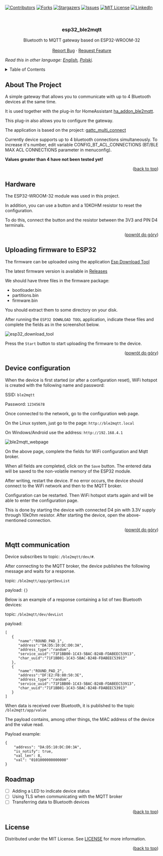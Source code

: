 <div id="top"></div>

[![Contributors][contributors-shield]][contributors-url]
[![Forks][forks-shield]][forks-url]
[![Stargazers][stars-shield]][stars-url]
[![Issues][issues-shield]][issues-url]
[![MIT License][license-shield]][license-url]
[![LinkedIn][linkedin-shield]][linkedin-url]



<br />
<div align="center">

<h3 align="center">esp32_ble2mqtt</h3>

  <p align="center">
    Bluetooth to MQTT gateway based on ESP32-WROOM-32
    <br />
    <br />
    <a href="https://github.com/blizniukp/esp32_ble2mqtt/issues">Report Bug</a>
    ·
    <a href="https://github.com/blizniukp/esp32_ble2mqtt/issues">Request Feature</a>
  </p>
</div>


*Read this in other language: [English](README.md), [Polski](README.pl.md).*


<details>
  <summary>Table of Contents</summary>
  <ol>
    <li><a href="#about-the-project">About The Project</a></li>
    <li><a href="#hardware">Hardware</a></li>
    <li><a href="#uploading-firmware-to-esp32">Uploading firmware to ESP32</a></li>
    <li><a href="#device-configuration">Device configuration</a></li>
    <li><a href="#mqtt-communication">Mqtt communication</a></li>
    <li><a href="#roadmap">Roadmap</a></li>
    <li><a href="#license">License</a></li>
  </ol>
</details>



<!-- ABOUT THE PROJECT -->
## About The Project


A simple gateway that allows you to communicate with up to 4 Bluetooth devices at the same time. 

It is used together with the plug-in for HomeAssistant [ha_addon_ble2mqtt](https://github.com/blizniukp/ha_addon_ble2mqtt).

This plug-in also allows you to configure the gateway.


The application is based on the project: [gattc_multi_connect](https://github.com/espressif/esp-idf/tree/22c82a4e28ec331a3f46e0a8f757f6b535f83cc4/examples/bluetooth/bluedroid/ble/gattc_multi_connect)


Currently device supports up to 4 bluetooth connections simultaneously. To increase it's number, edit variable CONFIG_BT_ACL_CONNECTIONS (BT/BLE MAX ACL CONNECTIONS parameter in menuconfig). 

**Values greater than 4 have not been tested yet!**

<p align="right">(<a href="#top">back to top</a>)</p>


## Hardware

The ESP32-WROOM-32 module was used in this project.


In addition, you can use a button and a 10KOHM resistor to reset the configuration.

To do this, connect the button and the resistor between the 3V3 and PIN D4 terminals.

<p align="right">(<a href="#top">powrót do góry</a>)</p>


## Uploading firmware to ESP32

The firmware can be uploaded using the application [Esp Download Tool](https://www.espressif.com/en/support/download/other-tools)


The latest firmware version is available in [Releases](https://github.com/blizniukp/esp32_ble2mqtt/releases)



We should have three files in the firmware package:
- bootloader.bin
- partitions.bin
- firmware.bin

You should extract them to some directory on your disk.

After running the `ESP32 DOWNLOAD TOOL` application, indicate these files and complete the fields as in the screenshot below.

![esp32_download_tool](/img/esp32_download_tool.png)

Press the `Start` button to start uploading the firmware to the device.

<p align="right">(<a href="#top">powrót do góry</a>)</p>


## Device configuration

When the device is first started (or after a configuration reset), WiFi hotspot is created with the following name and password:

SSID: `ble2mqtt`

Password: `12345678`


Once connected to the network, go to the configuration web page.


On the Linux system, just go to the page: `http://ble2mqtt.local`

On Windows/Android use the address: `http://192.168.4.1`


![ble2mqtt_webpage](/img/ble2mqtt_webpage.png)

On the above page, complete the fields for WiFi configuration and Mqtt broker.

When all fields are completed, click on the `Save` button. The entered data will be saved to the non-volatile memory of the ESP32 module.

After writing, restart the device. If no error occurs, the device should connect to the WiFi network and then to the MQTT broker.


Configuration can be restarted. Then WiFi hotspot starts again and will be able to enter the configuration page.

This is done by starting the device with connected D4 pin with 3.3V supply through 10kOhm resistor. After starting the device, open the above-mentioned connection.

<p align="right">(<a href="#top">powrót do góry</a>)</p>


## Mqtt communication

Device subscribes to topic: `/ble2mqtt/dev/#`.

After connecting to the MQTT broker, the device publishes the following message and waits for a response.

topic: `/ble2mqtt/app/getDevList`

payload: `{}`


Below is an example of a response containing a list of two Bluetooth devices:

topic: `/ble2mqtt/dev/devList`

payload:

    [
       {
          "name":"ROUND_PAD_1",
          "address":"DA:D5:10:DC:D0:3A",
          "address_type":"random",
          "service_uuid":"71F1BB00-1C43-5BAC-B24B-FDABEEC53913",
          "char_uuid":"71F1BB01-1C43-5BAC-B24B-FDABEEC53913"
       },
       {
          "name":"ROUND_PAD_2",
          "address":"DF:E2:FB:80:50:3E",
          "address_type":"random",
          "service_uuid":"71F1BB00-1C43-5BAC-B24B-FDABEEC53913",
          "char_uuid":"71F1BB01-1C43-5BAC-B24B-FDABEEC53913"
       }
    ]


When data is received over Bluetooth, it is published to the topic `/ble2mqtt/app/value`

The payload contains, among other things, the MAC address of the device and the value read.


Payload example:

    {
        "address": "DA:D5:10:DC:D0:3A", 
        "is_notify": true, 
        "val_len": 8, 
        "val": "0101000000000000"
    }


## Roadmap

- [ ] Adding a LED to indicate device status
- [ ] Using TLS when communicating with the MQTT broker
- [ ] Transferring data to Bluetooth devices

<p align="right">(<a href="#top">back to top</a>)</p>


## License

Distributed under the MIT License. See [LICENSE](LICENSE) for more information.

<p align="right">(<a href="#top">back to top</a>)</p>


<!-- MARKDOWN LINKS & IMAGES -->
<!-- https://www.markdownguide.org/basic-syntax/#reference-style-links -->
[contributors-shield]: https://img.shields.io/github/contributors/blizniukp/esp32_ble2mqtt.svg?style=for-the-badge
[contributors-url]: https://github.com/blizniukp/esp32_ble2mqtt/graphs/contributors
[forks-shield]: https://img.shields.io/github/forks/blizniukp/esp32_ble2mqtt.svg?style=for-the-badge
[forks-url]: https://github.com/blizniukp/esp32_ble2mqtt/network/members
[stars-shield]: https://img.shields.io/github/stars/blizniukp/esp32_ble2mqtt.svg?style=for-the-badge
[stars-url]: https://github.com/blizniukp/esp32_ble2mqtt/stargazers
[issues-shield]: https://img.shields.io/github/issues/blizniukp/esp32_ble2mqtt.svg?style=for-the-badge
[issues-url]: https://github.com/blizniukp/esp32_ble2mqtt/issues
[license-shield]: https://img.shields.io/github/license/blizniukp/esp32_ble2mqtt.svg?style=for-the-badge
[license-url]: https://github.com/blizniukp/esp32_ble2mqtt/blob/master/LICENSE
[linkedin-shield]: https://img.shields.io/badge/-LinkedIn-black.svg?style=for-the-badge&logo=linkedin&colorB=555
[linkedin-url]: https://linkedin.com/in/paweł-bliźniuk-433535183
[product-screenshot]: images/screenshot.png